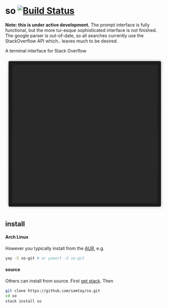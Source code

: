 # so [![Build Status](https://travis-ci.org/samtay/so.svg?branch=master)](https://travis-ci.org/samtay/so)

**Note: this is under active development.** The prompt interface is fully
functional, but the more tui-esque sophisticated interface is not finished. The
google parser is out-of-date, so all searches currently use the StackOverflow
API which.. leaves much to be desired.

A terminal interface for Stack Overflow

![terminal-gif](./doc/example.gif)

## install

#### Arch Linux
However you typically install from the
[AUR](https://aur.archlinux.org/packages/so-git/), e.g.
```bash
yay -S so-git # or yaourt -S so-git
```

#### source
Others can install from source. First [get
stack](https://docs.haskellstack.org/en/stable/README/#how-to-install). Then
```bash
git clone https://github.com/samtay/so.git
cd so
stack install so
```
